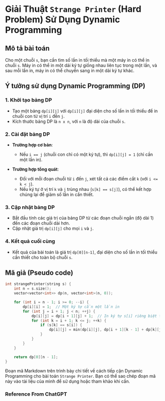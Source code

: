 # Giải Thuật `Strange Printer` (Hard Problem) Sử Dụng Dynamic Programming

## Mô tả bài toán

Cho một chuỗi `s`, bạn cần tìm số lần in tối thiểu mà một máy in có thể in chuỗi `s`. Máy in có thể in một dải ký tự giống nhau liên tục trong một lần, và sau mỗi lần in, máy in có thể chuyển sang in một dải ký tự khác.

## Ý tưởng sử dụng Dynamic Programming (DP)

### 1. Khởi tạo bảng DP

- Tạo một bảng `dp[i][j]` với `dp[i][j]` đại diện cho số lần in tối thiểu để in chuỗi con từ vị trí `i` đến `j`.
- Kích thước bảng DP là `n x n`, với `n` là độ dài của chuỗi `s`.

### 2. Cài đặt bảng DP

- **Trường hợp cơ bản**:
  - Nếu `i == j` (chuỗi con chỉ có một ký tự), thì `dp[i][j] = 1` (chỉ cần một lần in).

- **Trường hợp tổng quát**:
  - Đối với mỗi đoạn chuỗi từ `i` đến `j`, xét tất cả các điểm cắt `k` (với `i <= k < j`).
  - Nếu ký tự ở vị trí `k` và `j` trùng nhau (`s[k] == s[j]`), có thể kết hợp chúng lại để giảm số lần in cần thiết.

### 3. Cập nhật bảng DP

- Bắt đầu tính các giá trị của bảng DP từ các đoạn chuỗi ngắn (độ dài 1) đến các đoạn chuỗi dài hơn.
- Cập nhật giá trị `dp[i][j]` cho mọi `i` và `j`.

### 4. Kết quả cuối cùng

- Kết quả của bài toán là giá trị `dp[0][n-1]`, đại diện cho số lần in tối thiểu cần thiết cho toàn bộ chuỗi `s`.

## Mã giả (Pseudo code)

```cpp
int strangePrinter(string s) {
    int n = s.size();
    vector<vector<int>> dp(n, vector<int>(n, 0));

    for (int i = n - 1; i >= 0; --i) {
        dp[i][i] = 1;  // Một ký tự cần một lần in
        for (int j = i + 1; j < n; ++j) {
            dp[i][j] = dp[i + 1][j] + 1;  // In ký tự s[i] riêng biệt trước
            for (int k = i + 1; k <= j; ++k) {
                if (s[k] == s[i]) {
                    dp[i][j] = min(dp[i][j], dp[i + 1][k - 1] + dp[k][j]);
                }
            }
        }
    }

    return dp[0][n - 1];
}
```

Đoạn mã Markdown trên trình bày chi tiết về cách tiếp cận Dynamic Programming cho bài toán `Strange Printer`. Bạn có thể sao chép đoạn mã này vào tài liệu của mình để sử dụng hoặc tham khảo khi cần. 

### Reference From ChatGPT
